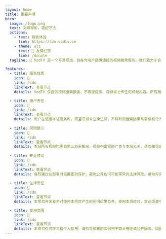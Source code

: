 ```yaml
---
layout: home
title: 重要声明    
hero:
  image: /logo.png
  text: 文明观影，遵纪守法  
  actions:
    - text: 智能体验
      link: https://cdn.vodtv.cn 
    - theme: alt
      text: 🥇 友情打赏
      link: /donate 
  tagline: 📢 VodTV 是一个开源项目，旨在为用户提供便捷的视频搜索服务。我们致力于合法合规地运营，但由于视频内容来源于第三方，我们无法保证所有内容的合法性。如果您发现任何违法或侵权内容，请及时联系相关内容提供方进行处理。我们鼓励用户举报违法内容，共同维护良好的网络环境。

features:
  - title: 服务性质
    icon: 🛑
    link: /cdn 
    linkText: 查看节点 
    details: VodTV 仅提供视频搜索服务，不直接提供、存储或上传任何视频内容。所有搜索结果均来自第三方公开接口。

  - title: 用户责任
    icon: 🚀
    link: /cdn 
    linkText: 查看节点 
    details: 用户在使用本站服务时，须遵守相关法律法规，不得利用搜索结果从事侵权行为，如下载、传播未经授权的作品等。
      
  - title: 风险提示
    icon: 🎯
    link: /cdn 
    linkText: 查看节点 
    details: 本站所有视频均来自第三方采集站，视频中出现的广告与本站无关，请勿相信或点击视频中的任何广告内容，谨防上当受骗。
      
  - title: 安全建议
    icon: 🛑
    link: /cdn 
    linkText: 查看节点 
    details: 强烈建议在部署时设置密码保护，避免公开访问可能带来的法律风险。请勿将实例链接公开分享或传播。
     
  - title: 法律责任
    icon: 🚀
    link: /cdn 
    linkText: 查看节点 
    details: 本项目开发者不对使用本项目产生的任何后果负责。使用本项目时，您必须遵守当地的法律法规。

  - title: 使用范围
    icon: 🎯
    link: /cdn 
    linkText: 查看节点 
    details: 本项目仅供学习和个人使用，请勿将部署的实例用于商业用途或公开服务。如因公开分享导致的任何法律问题，用户需自行承担责任。   
---    
```

<confetti />
